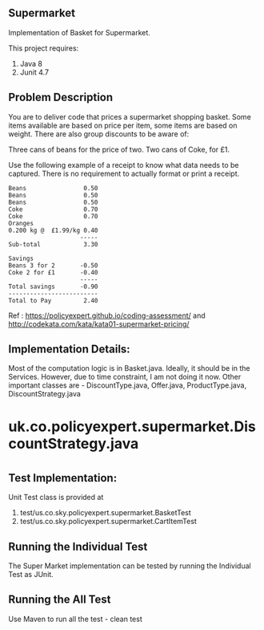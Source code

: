 ## Supermarket

Implementation of Basket for Supermarket.

This project requires:
1. Java 8
2. Junit 4.7

## Problem Description

You are to deliver code that prices a supermarket shopping basket. Some items available are based on price per item, some items are based on weight. There are also group discounts to be aware of:

Three cans of beans for the price of two.
Two cans of Coke, for £1.

Use the following example of a receipt to know what data needs to be captured. There is no requirement to actually format or print a receipt.
```
Beans                0.50
Beans                0.50
Beans                0.50
Coke                 0.70
Coke                 0.70
Oranges
0.200 kg @  £1.99/kg 0.40
                    -----
Sub-total            3.30

Savings
Beans 3 for 2       -0.50
Coke 2 for £1       -0.40
                    -----
Total savings       -0.90
-------------------------
Total to Pay         2.40
```
Ref : https://policyexpert.github.io/coding-assessment/ and http://codekata.com/kata/kata01-supermarket-pricing/

## Implementation Details:

Most of the computation logic is in Basket.java. Ideally, it should be in the Services. However, due to time constraint, I am not doing it now.
Other important classes are - DiscountType.java, Offer.java, ProductType.java, DiscountStrategy.java 

# uk.co.policyexpert.supermarket.DiscountStrategy.java
# 
## Test Implementation:
Unit Test class is provided at 
1. test/us.co.sky.policyexpert.supermarket.BasketTest
2. test/us.co.sky.policyexpert.supermarket.CartItemTest

## Running the Individual Test
The Super Market implementation can be tested by running the Individual Test as JUnit.

## Running the All Test
Use Maven to run all the test - clean test
